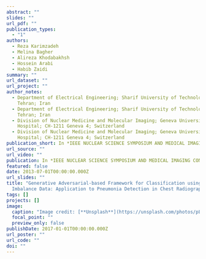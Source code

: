 ```yaml
---
abstract: ""
slides: ""
url_pdf: ""
publication_types:
  - "1"
authors:
  - Reza Karimzadeh
  - Melina Bagher
  - Alireza Khodabakhsh
  - Hossein Arabi
  - Habib Zaidi
summary: ""
url_dataset: ""
url_project: ""
author_notes:
  - Department of Electrical Engineering; Sharif University of Technology;
    Tehran; Iran
  - Department of Electrical Engineering; Sharif University of Technology;
    Tehran; Iran
  - Division of Nuclear Medicine and Molecular Imaging; Geneva University
    Hospital; CH-1211 Geneva 4; Switzerland
  - Division of Nuclear Medicine and Molecular Imaging; Geneva University
    Hospital; CH-1211 Geneva 4; Switzerland
publication_short: In *IEEE NUCLEAR SCIENCE SYMPOSIUM AND MEDICAL IMAGING CONFERENCE 2022*
url_source: ""
url_video: ""
publication: In *IEEE NUCLEAR SCIENCE SYMPOSIUM AND MEDICAL IMAGING CONFERENCE2022*
featured: false
date: 2013-07-01T00:00:00.000Z
url_slides: ""
title: "Generative Adversarial-based Framework for Classification using
  Imbalance Data: Application to Pneumonia Detection in Chest Radiographs"
tags: []
projects: []
image:
  caption: "Image credit: [**Unsplash**](https://unsplash.com/photos/pLCdAaMFLTE)"
  focal_point: ""
  preview_only: false
publishDate: 2017-01-01T00:00:00.000Z
url_poster: ""
url_code: ""
doi: ""
---
```

